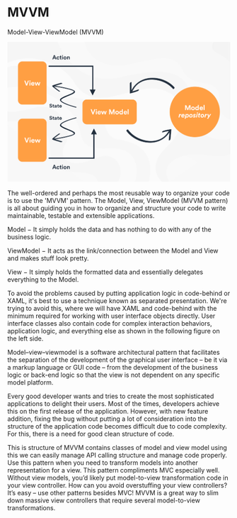 # MVVM
Model-View-ViewModel (MVVM)

![alt text](MVVM/MVVM/Resources/mvvm.png)

The well-ordered and perhaps the most reusable way to organize your code is to use the 'MVVM' pattern. The Model, View, ViewModel (MVVM pattern) is all about guiding you in how to organize and structure your code to write maintainable, testable and extensible applications.

Model − It simply holds the data and has nothing to do with any of the business logic.

ViewModel − It acts as the link/connection between the Model and View and makes stuff look pretty.

View − It simply holds the formatted data and essentially delegates everything to the Model.

To avoid the problems caused by putting application logic in code-behind or XAML, it's best to use a technique known as separated presentation. We're trying to avoid this, where we will have XAML and code-behind with the minimum required for working with user interface objects directly. User interface classes also contain code for complex interaction behaviors, application logic, and everything else as shown in the following figure on the left side.

Model–view–viewmodel is a software architectural pattern that facilitates the separation of the development of the graphical user interface – be it via a markup language or GUI code – from the development of the business logic or back-end logic so that the view is not dependent on any specific model platform.

Every good developer wants and tries to create the most sophisticated applications to delight their users. Most of the times, developers achieve this on the first release of the application. However, with new feature addition, fixing the bug without putting a lot of consideration into the structure of the application code becomes difficult due to code complexity. For this, there is a need for good clean structure of code.

This is structure of MVVM contains classes of model and view model using this we can easily manage API calling structure and manage code properly. Use this pattern when you need to transform models into another representation for a view. This pattern compliments MVC especially well. Without view models, you’d likely put model-to-view transformation code in your view controller. How can you avoid overstuffing your view controllers? It’s easy – use other patterns besides MVC! MVVM is a great way to slim down massive view controllers that require several model-to-view transformations.


